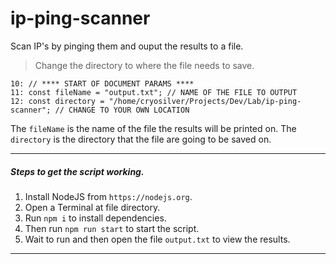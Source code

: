 # ip-ping-scanner
Scan IP's by pinging them and ouput the results to a file.
>  Change the directory to where the file needs to save. 
```
10: // **** START OF DOCUMENT PARAMS ****
11: const fileName = "output.txt"; // NAME OF THE FILE TO OUTPUT
12: const directory = "/home/cryosilver/Projects/Dev/Lab/ip-ping-scanner"; // CHANGE TO YOUR OWN LOCATION
```
The `fileName` is the name of the file the results will be printed on.
The `directory` is the directory that the file are going to be saved on.

***
##### Steps to get the script working.
1. Install NodeJS from ``https://nodejs.org``.
2. Open a Terminal at file directory.
3. Run ``npm i`` to install dependencies.
4. Then run ``npm run start`` to start the script. 
5. Wait to run and then open the file ``output.txt`` to view the results.
***
